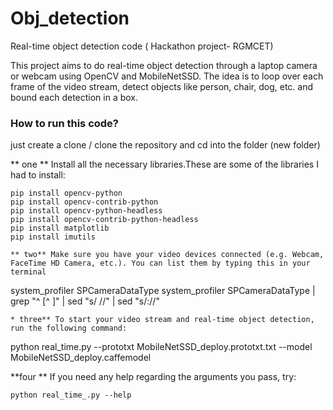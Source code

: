 # Obj_detection
Real-time object detection code ( Hackathon project- RGMCET)

This project aims to do real-time object detection through a laptop camera or webcam using OpenCV and MobileNetSSD. The idea is to loop over each frame of the video stream, detect objects like person, chair, dog, etc. and bound each detection in a box.


### How to run this code?
just create a clone / clone the repository and cd into the folder (new folder)

** one ** Install all the necessary libraries.These are some of the libraries I had to install:

```
pip install opencv-python
pip install opencv-contrib-python
pip install opencv-python-headless
pip install opencv-contrib-python-headless
pip install matplotlib
pip install imutils

** two** Make sure you have your video devices connected (e.g. Webcam, FaceTime HD Camera, etc.). You can list them by typing this in your terminal
```
system_profiler SPCameraDataType
system_profiler SPCameraDataType | grep "^    [^ ]" | sed "s/    //" | sed "s/://"
```
* three** To start your video stream and real-time object detection, run the following command:

```
python real_time.py --prototxt MobileNetSSD_deploy.prototxt.txt --model MobileNetSSD_deploy.caffemodel


**four ** If you need any help regarding the arguments you pass, try:

```
python real_time_.py --help
```
